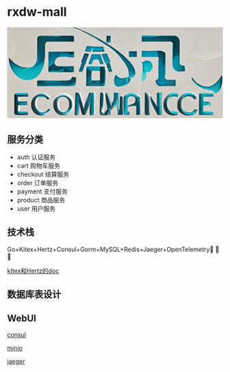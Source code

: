 # rxdw-mall

![.png](images/ReadMEpic/front.png)

## 服务分类

* auth 认证服务
* cart 购物车服务
* checkout 结算服务
* order 订单服务
* payment 支付服务
* product 商品服务
* user 用户服务

## 技术栈

Go+Kitex+Hertz+Consul+Gorm+MySQL+Redis+Jaeger+OpenTelemetry🚀️ 🚀️ 🚀️

[kItex和Hertz的doc](https://www.cloudwego.io/)

## 数据库表设计

## WebUI

[consul](http://121.40.228.214:8500/)

[minio](http://121.40.228.214:19001/)

[jaeger](http://121.40.228.214:16686/)
